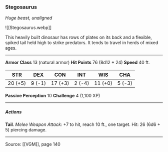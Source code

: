 ### Stegosaurus
_Huge beast, unaligned_

![[Stegosaurus.webp]]

This heavily built dinosaur has rows of plates on its back and a flexible, spiked tail held high to strike predators. It tends to travel in herds of mixed ages.



---

**Armor Class** 13 (natural armor)
**Hit Points** 76 (8d12 + 24)
**Speed** 40 ft.

| STR     | DEX     | CON     | INT     | WIS     | CHA     |
|---------|---------|---------|---------|---------|---------|
| 20 (+5) | 9 (-1) | 17 (+3) | 2 (-4) | 11 (+0) | 5 (-3) |

**Passive Perception** 10
**Challenge** 4 (1,100 XP)

---

##### Actions
**Tail**. _Melee Weapon Attack:_ +7 to hit, reach 10 ft., one target. Hit: 26 (6d6 + 5) piercing damage.


---

Source: [[VGM]], page 140
